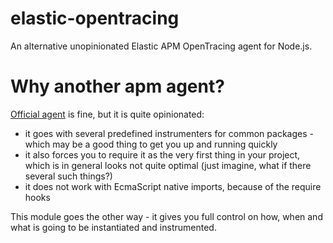 elastic-opentracing
===================

An alternative unopinionated Elastic APM OpenTracing agent for Node.js.

Why another apm agent?
======================

[Official agent](https://github.com/elastic/apm-agent-nodejs) is fine, but it is quite opinionated:

- it goes with several predefined instrumenters for common packages - which may be a good thing to get you up and running quickly
- it also forces you to require it as the very first thing in your project, which is in general looks not quite optimal (just imagine, what if there several such things?)
- it does not work with EcmaScript native imports, because of the require hooks

This module goes the other way - it gives you full control on how, when and what is going to be instantiated and instrumented.
